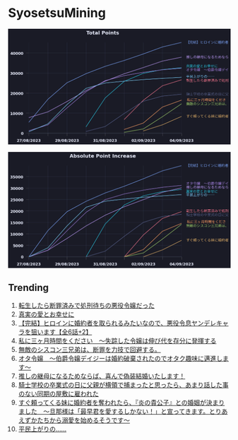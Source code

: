 # SyosetsuMining


![](https://raw.githubusercontent.com/exc4l/SyosetsuMining/main/plots/point_trend.png)

![](https://raw.githubusercontent.com/exc4l/SyosetsuMining/main/plots/point_increase.png)


## Trending

1. [転生したら断罪済みで処刑待ちの悪役令嬢だった](https://ncode.syosetu.com/n8824ij/)
2. [真実の愛とお幸せに](https://ncode.syosetu.com/n8681ij/)
3. [【完結】ヒロインに婚約者を取られるみたいなので、悪役令息ヤンデレキャラを狙います【全6話+2】](https://ncode.syosetu.com/n6074ij/)
4. [ 私に三ヶ月時間をください　～失踪した令嬢は伸び代を存分に発揮する](https://ncode.syosetu.com/n9176ij/)
5. [無敵のシスコン三兄弟は、断罪を力技で回避する。](https://ncode.syosetu.com/n8828ij/)
6. [オタ令嬢　～伯爵令嬢デイジーは婚約破棄されたのでオタク趣味に邁進します～](https://ncode.syosetu.com/n7261ij/)
7. [推しの継母になるためならば、喜んで偽装結婚いたします！](https://ncode.syosetu.com/n5443ij/)
8. [騎士学校の卒業式の日に父親が横領で捕まったと思ったら、あまり話した事のない同期の屋敷に雇われた](https://ncode.syosetu.com/n8582ij/)
9. [すぐ頼ってくる妹に婚約者を奪われたら、『炎の貴公子』との婚姻が決まりました　～旦那様は「最早君を愛するしかない！」と宣ってきます。とりあえずかたちから溺愛を始めるそうです～](https://ncode.syosetu.com/n9796ij/)
10. [平民上がりの……](https://ncode.syosetu.com/n7719ij/)
